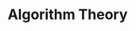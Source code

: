 ---
title: "Algorithm Theory"
permalink: /categories/algorithm
layout: category
taxonomy: Algorithm
---